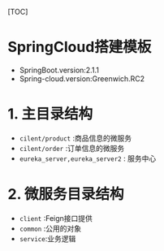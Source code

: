 [TOC]

# SpringCloud搭建模板

* SpringBoot.version:2.1.1
* Spring-cloud.version:Greenwich.RC2

# 1. 主目录结构
* `cilent/product` :商品信息的微服务
* `cilent/order` :订单信息的微服务
* `eureka_server,eureka_server2` : 服务中心

# 2. 微服务目录结构
* `client` :Feign接口提供
* `common` :公用的对象
* `service`:业务逻辑


